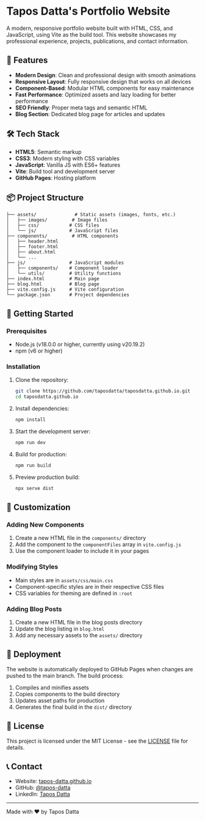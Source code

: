 # Tapos Datta's Portfolio Website

A modern, responsive portfolio website built with HTML, CSS, and JavaScript, using Vite as the build tool. This website showcases my professional experience, projects, publications, and contact information.

## 🚀 Features

- **Modern Design**: Clean and professional design with smooth animations
- **Responsive Layout**: Fully responsive design that works on all devices
- **Component-Based**: Modular HTML components for easy maintenance
- **Fast Performance**: Optimized assets and lazy loading for better performance
- **SEO Friendly**: Proper meta tags and semantic HTML
- **Blog Section**: Dedicated blog page for articles and updates

## 🛠️ Tech Stack

- **HTML5**: Semantic markup
- **CSS3**: Modern styling with CSS variables
- **JavaScript**: Vanilla JS with ES6+ features
- **Vite**: Build tool and development server
- **GitHub Pages**: Hosting platform

## 📦 Project Structure

```
├── assets/              # Static assets (images, fonts, etc.)
│   ├── images/         # Image files
│   ├── css/           # CSS files
│   └── js/            # JavaScript files
├── components/         # HTML components
│   ├── header.html
│   ├── footer.html
│   ├── about.html
│   └── ...
├── js/                # JavaScript modules
│   ├── components/    # Component loader
│   └── utils/         # Utility functions
├── index.html         # Main page
├── blog.html          # Blog page
├── vite.config.js     # Vite configuration
└── package.json       # Project dependencies
```

## 🚀 Getting Started

### Prerequisites

- Node.js (v18.0.0 or higher, currently using v20.19.2)
- npm (v6 or higher)

### Installation

1. Clone the repository:
   ```bash
   git clone https://github.com/taposdatta/taposdatta.github.io.git
   cd taposdatta.github.io
   ```

2. Install dependencies:
   ```bash
   npm install
   ```

3. Start the development server:
   ```bash
   npm run dev
   ```

4. Build for production:
   ```bash
   npm run build
   ```

5. Preview production build:
   ```bash
   npx serve dist
   ```

## 🎨 Customization

### Adding New Components

1. Create a new HTML file in the `components/` directory
2. Add the component to the `componentFiles` array in `vite.config.js`
3. Use the component loader to include it in your pages

### Modifying Styles

- Main styles are in `assets/css/main.css`
- Component-specific styles are in their respective CSS files
- CSS variables for theming are defined in `:root`

### Adding Blog Posts

1. Create a new HTML file in the blog posts directory
2. Update the blog listing in `blog.html`
3. Add any necessary assets to the `assets/` directory

## 📝 Deployment

The website is automatically deployed to GitHub Pages when changes are pushed to the main branch. The build process:

1. Compiles and minifies assets
2. Copies components to the build directory
3. Updates asset paths for production
4. Generates the final build in the `dist/` directory


## 📄 License

This project is licensed under the MIT License - see the [LICENSE](LICENSE) file for details.

## 📞 Contact

- Website: [tapos-datta.github.io](https://tapos-datta.github.io)
- GitHub: [@tapos-datta](https://github.com/tapos-datta)
- LinkedIn: [Tapos Datta](https://linkedin.com/in/tapos-datta)

---

Made with ❤️ by Tapos Datta
